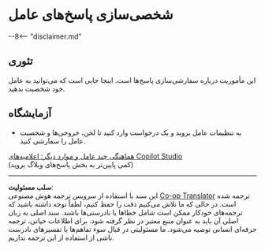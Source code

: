 <!--
CO_OP_TRANSLATOR_METADATA:
{
  "original_hash": "b636111bfbb119a16f9e7a1fd172c22c",
  "translation_date": "2025-10-21T17:37:20+00:00",
  "source_file": "docs/operative-preview/05-agent-responses/README.md",
  "language_code": "fa"
}
-->
# شخصی‌سازی پاسخ‌های عامل

--8<-- "disclaimer.md"

## تئوری

این مأموریت درباره سفارشی‌سازی پاسخ‌ها است. اینجا جایی است که می‌توانید به عامل خود شخصیت بدهید.

## آزمایشگاه

- به تنظیمات عامل بروید و یک درخواست وارد کنید تا لحن، خروجی‌ها و شخصیت عامل را سفارشی کنید.

[هماهنگی چند عامل و موارد دیگر: اعلامیه‌های Copilot Studio](https://www.microsoft.com/microsoft-copilot/blog/copilot-studio/multi-agent-orchestration-maker-controls-and-more-microsoft-copilot-studio-announcements-at-microsoft-build-2025/#copilot-studio-enhancements)  
(کمی پایین‌تر به بخش پاسخ‌های وبلاگ بروید)

---

**سلب مسئولیت**:  
این سند با استفاده از سرویس ترجمه هوش مصنوعی [Co-op Translator](https://github.com/Azure/co-op-translator) ترجمه شده است. در حالی که ما تلاش می‌کنیم دقت را حفظ کنیم، لطفاً توجه داشته باشید که ترجمه‌های خودکار ممکن است شامل خطاها یا نادرستی‌ها باشند. سند اصلی به زبان اصلی آن باید به عنوان منبع معتبر در نظر گرفته شود. برای اطلاعات حیاتی، ترجمه حرفه‌ای انسانی توصیه می‌شود. ما مسئولیتی در قبال سوء تفاهم‌ها یا تفسیرهای نادرست ناشی از استفاده از این ترجمه نداریم.